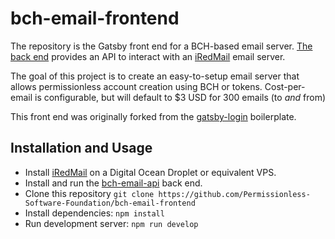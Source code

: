 # bch-email-frontend
The repository is the Gatsby front end for a BCH-based email server.
[The back end](https://github.com/Permissionless-Software-Foundation/bch-email-api)
provides an API to interact with an [iRedMail](https://iredmail.com/download.html)
email server.

The goal of this project is to create an easy-to-setup email server that allows
permissionless account creation using BCH or tokens. Cost-per-email is configurable,
but will default to $3 USD for 300 emails (to _and_ from)

This front end was originally forked from
the [gatsby-login](https://github.com/Permissionless-Software-Foundation/gatsby-login) boilerplate.

## Installation and Usage
- Install [iRedMail](https://iredmail.com/download.html) on a Digital Ocean Droplet or equivalent VPS.
- Install and run the [bch-email-api](https://github.com/Permissionless-Software-Foundation/bch-email-api) back end.
- Clone this repository `git clone https://github.com/Permissionless-Software-Foundation/bch-email-frontend`
- Install dependencies: `npm install`
- Run development server: `npm run develop`
